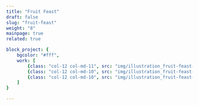 ```yaml
---
title: "Fruit Feast"
draft: false
slug: "fruit-feast"
weight: "8"
mainpage: true
related: true

block_project: {
	bgcolor: "#fff",
	work: [ 
		{class: "col-12 col-md-11", src: "img/illustration_fruit-feast-01.jpg"},
		{class: "col-12 col-md-10", src: "img/illustration_fruit-feast-02.png"},
		{class: "col-12 col-md-10", src: "img/illustration_fruit-feast-03.png"},
	]
}

---
```

